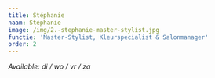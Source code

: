 ```yaml
---
title: Stéphanie
naam: Stéphanie
image: /img/2.-stephanie-master-stylist.jpg
functie: 'Master-Stylist, Kleurspecialist & Salonmanager'
order: 2
---
```



*Available: di / wo / vr / za*